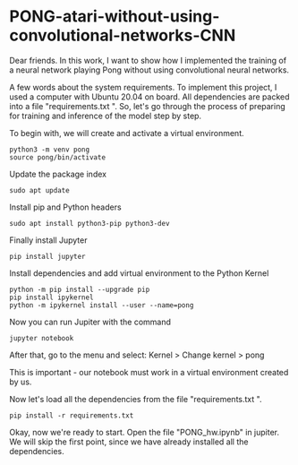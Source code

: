 # PONG-atari-without-using-convolutional-networks-CNN

Dear friends. In this work, I want to show how I implemented the training of a neural network playing Pong without using convolutional neural networks.

A few words about the system requirements. To implement this project, I used a computer with Ubuntu 20.04 on board. All dependencies are packed into a file "requirements.txt ". So, let's go through the process of preparing for training and inference of the model step by step.

To begin with, we will create and activate a virtual environment.

```
python3 -m venv pong
source pong/bin/activate
```

Update the package index

```
sudo apt update
```

Install pip and Python headers

```
sudo apt install python3-pip python3-dev
```

Finally install Jupyter

```
pip install jupyter
```

Install dependencies and add virtual environment to the Python Kernel

```
python -m pip install --upgrade pip
pip install ipykernel
python -m ipykernel install --user --name=pong
```

Now you can run Jupiter with the command

```
jupyter notebook
```

After that, go to the menu and select: Kernel > Change kernel > pong

This is important - our notebook must work in a virtual environment created by us.

Now let's load all the dependencies from the file "requirements.txt ".

```
pip install -r requirements.txt
```

Okay, now we're ready to start. Open the file "PONG_hw.ipynb" in jupiter. We will skip the first point, since we have already installed all the dependencies.
